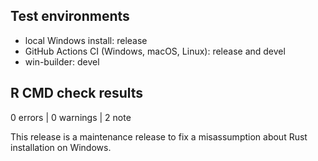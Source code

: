 ## Test environments

* local Windows install: release
* GitHub Actions CI (Windows, macOS, Linux): release and devel
* win-builder: devel

## R CMD check results

0 errors | 0 warnings | 2 note

This release is a maintenance release to fix a misassumption about Rust installation
on Windows.
